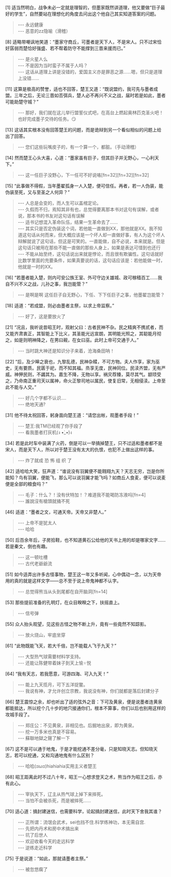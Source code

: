 
[1] 适当然明白，战争未必一定就是理智的，但墨家既然讲道理，他又要做“巨子最好的学生”，自然要站在理想化的角度去问出这个他自己其实知道答案的问题。
>--- 永远健康<br>
>--- 恶意的zz隐喻（滑稽）<br>

[8] 适略带嘲讽地笑道：“墨家守商丘，可墨者是天下人，不是宋人。只不过宋恰好孱弱而楚恰好强盛、若不帮着防守不能撑到三晋来援而已。”
>--- 是火星人么<br>
>--- 不是因为当时蛮子不属于人吗？<br>
>--- 这话从道理上讲是没错的，爱国主义亦是罪恶之源……嗯，但只是道理上没错……<br>

[11] 这算是极高的赞誉，适也不回答，楚王又道：“既说盟约，我可先与墨者成盟。三年之后，无论三晋如否弭兵，楚人必不再兴不义之战，届时若是如此，墨者可能助楚守城？”
>--- 那好，我们就在这儿举行盟誓仪式吧，在高台上燃起奥林匹克圣火吧！也好完成墨子交待的任务。😏<br>

[13] 这话其实根本没有回答楚王的问题，而是诡辩到另一个看似相似的问题上给出了回答。
>--- 您们这些玩嘴皮子的，有一个算一个，都脏。（手动滑稽）<br>

[14] 然而楚王心头大喜，心道：“墨家虽有巨子，但其巨子并无野心，一心利天下。”
>--- 这一任巨子没野心，下一任可不好说咯[fn=32][fn=32][fn=32]<br>

[15] “此事做不得假，当年墨翟孤身一人入楚，便可信任。再者，若一人伪装，能伪装至死，又与至圣之人何异？”
>--- 人总是会变的，而人生可以盖棺定论。<br>
>--- 久假而不归，焉知其非有也，总觉得要离那本书对这句有误解，或者说，那本书的书友对这句话有误解<br>
>--- 适书记想混入革命队伍，结果一生革命去了……<br>
>--- 其实只是否定伪装这个词，若他能一直做到XX，那他就是XX。我不知道这句话从何而来，但大概应该是一个坏人却一直做好事，有人为这个坏人辩解就说了这句话，但这是可笑的。一直能做，自不必说，本来就是。但是这句话只被用在那些不能一直做的那些人身上，如果是表达可惜到也还行<br>
>--- 不能从始至终，这句话说出来就是悖论，而且很有欺骗性。这句话就好比数学里面的充要条件，如果真要说的话，这句话应该是：若他能做一时，他就是一时的XX。<br>

[16] “若墨者能入楚，则内可安公族王室、外可守边关雄城、政可稼穑百工……我自不兴不义之战，儿孙之事，我岂能管？”
>--- 是啊是啊
这任巨子自无野心，下任、下下任巨子之事，他墨翟岂能管？<br>

[18] 适道：“若成盟，则必由墨者主祭，以求上帝监察。”
>--- 好了，这是要放火了<br>

[21] “况且，我听说昔昭王时，观射父曰：古者民神不杂。民之精爽不携贰者，而又能齐肃衷正，其智能上下比义，其圣能光远宣朗，其明能光照之，其聪能月彻之，如是则明神降之，在男曰觋，在女曰巫。此时上帝可交通于人。”
>--- 当时跳大神还是知识分子来着，沧海桑田呐！<br>

[22] “后，及少皞之衰也，九黎乱德，民神杂糅，不可方物。夫人作享，家为巫史，无有要质。民匮于祀，而不知其福。烝享无度，民神同位。民渎齐盟，无有严威。神狎民则，不蠲其为。嘉生不降，无物以享。祸灾荐臻，莫尽其气。颛顼受之，乃命南正重司天以属神，命火正黎司地以属民，使复旧常，无相侵渎。上帝至此不能与人交。”
>--- 好几个字都不认识....<br>
>--- 绝地天通?<br>

[31] 他不待太祝回答，躬身面向楚王道：“请您出帐，观墨者手段！”
>--- 楚王:我TM已经观了你手段了<br>
>--- 看我墨者打灰机(ง •̀_•́)ง<br>

[34] 若是此时车中装满了火药，倒是可以一举搞掉楚王，只不过适和墨者都不是宋人，而是天下人，所以对于楚王没有太大的仇恨，也犯不上做出这样的事。
>--- 炸了就成 恐 怖 组 织 了<br>

[42] 适哈哈大笑，狂声道：“谁说没有羽翼便不能翱翔九天？天志无穷，岂是你所能知？鸟有羽翼，便能飞，那么可以说羽翼才能飞吗？如商丘人食麦，便可以说麦便是全部的粮食吗？”
>--- 毛子：什么？！没有伏特加！？难道我不能喝防冻液吗[fn=4]<br>
>--- 誰說沒有槍頭就捅不死<br>

[46] 适道：“墨者之文，可通天帝。天帝又非楚人。”
>--- 上帝不是犹太人<br>
>--- 哈哈<br>

[50] 后百余年后，子房拾鞋，也不知道黄石公给他的天书上用的却是哪家文字……若是秦文，倒也有趣。
>--- 这一顿吐槽<br>
>--- 古代老爺爺流<br>

[51] 如今适弄出许多古怪事物，楚王这一年又多听闻，心中偶动一念，以为天帝用的真的就是这样文字——总不至于说上帝鬼神都不认字。
>--- 总觉得熊当从头到尾都在自开脑洞[fn=14]<br>

[53] 那些提前准备的孔明灯，在众目睽睽之下，扶摇直上。
>--- 信号弹<br>

[55] 众人抬头观望，见这些古怪之物不断上升，竟有一些竟然不知踪影。
>--- 放火烧山，牢底坐穿<br>

[61] “此物既能飞天，若大千倍，岂不能载人飞于九天？”
>--- 大型热气球需要材料学支持。<br>
>--- 还能让陈健带着妹子到天上愉♀悦<br>

[64] “我有天志，若我愿意，可游四海、可入九天！”
>--- 能上九天揽月，可下五洋捉鳖。<br>
>--- 我说有神，才允许创立宗教，我说没有神，你们就都是落后封建分子<br>

[66] 楚王震惊之余，却也听出了适的弦外之音：下可及黄泉，便是说墨者连黄泉都能抵达，所以挖个几十步的地穴接通你们，根本不算事，你们以后也别用这样的攻城手段了。
>--- 郑庄公：不见黄泉，非相见也。后掘地出泉，即为黄泉。<br>
>--- 挖一万多米也真是不容易。<br>
>--- 蘇聯地獄之聲了解一下<br>

[67] 这不是可以通于地鬼，于是才能挖通不差分毫，只是知晓天志。但知晓天志，若可以挖通，又和沟通地鬼有什么区别？
>--- 哈哈(ಡωಡ)hiahiahia实用主义者楚王<br>

[68] 昭王距离此时不过八十年，昭王一心想求登天之术，熊当作为昭王之后，亦有此心。
>--- 宰执天下，辽主从热气球上掉下来摔死。<br>
>--- 当怕不会被杀死，而是被摔死……<br>

[70] 适心道：搞封建迷信，也需要科学，论起搞封建迷信，此时天下舍我其谁？
>--- 正所谓：流氓会武术，sei也挡不住.科学练神功，本无需自宫.<br>
>--- 先把内丹术和房中术搞出来<br>
>--- 坑了后世人<br>
>--- 欢迎收看今天的走远科学<br>
>--- 逆练走近科学<br>

[75] 于是说道：“如此，那就请墨者主祭。”
>--- 被忽悠瘸了<br>
